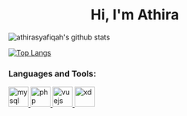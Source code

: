 <h1 align="center">Hi, I'm Athira</h1>

![athirasyafiqah's github stats](https://github-readme-stats.vercel.app/api?username=athirasyafiqah&count_private=true&show_icons=true&&theme=dark&include_all_commits=true)  

[![Top Langs](https://github-readme-stats.vercel.app/api/top-langs/?username=athirasyafiqah&theme=dark&layout=compact)](https://github.com/athirasyafiqah/github-readme-stats)

<h3 align="left">Languages and Tools:</h3>
<p align="left"> <a href="https://www.mysql.com/" target="_blank"> <img src="https://devicons.github.io/devicon/devicon.git/icons/mysql/mysql-original-wordmark.svg" alt="mysql" width="40" height="40"/> </a> <a href="https://www.php.net" target="_blank"> <img src="https://devicons.github.io/devicon/devicon.git/icons/php/php-original.svg" alt="php" width="40" height="40"/> </a> <a href="https://vuejs.org/" target="_blank"> <img src="https://devicons.github.io/devicon/devicon.git/icons/vuejs/vuejs-original-wordmark.svg" alt="vuejs" width="40" height="40"/> </a> <a href="https://www.adobe.com/products/xd.html" target="_blank"> <img src="https://cdn.worldvectorlogo.com/logos/adobe-xd.svg" alt="xd" width="40" height="40"/> </a> </p>
